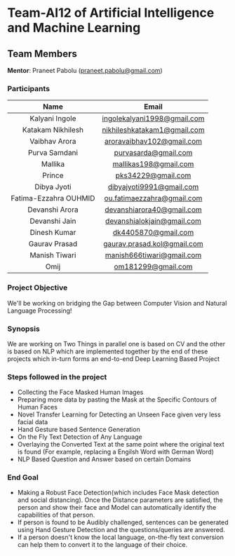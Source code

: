 # Team-AI12 of Artificial Intelligence and Machine Learning

## Team Members

**Mentor**: Praneet Pabolu (praneet.pabolu@gmail.com)

### Participants

| Name| Email|
|:---:|:---:|
| Kalyani Ingole|ingolekalyani1998@gmail.com|
| Katakam Nikhilesh|nikhileshkatakam1@gmail.com|
| Vaibhav Arora|aroravaibhav102@gmail.com|
| Purva Samdani |purvasarda@gmail.com|
| Mallika |mallikas198@gmail.com|
| Prince|pks34229@gmail.com|
| Dibya Jyoti | dibyajyoti9991@gmail.com|
| Fatima-Ezzahra OUHMID | ou.fatimaezzahra@gmail.com|
| Devanshi Arora | devanshiarora40@gmail.com|
| Devanshi Jain | devanshialokjain@gmail.com|
| Dinesh Kumar | dk4405870@gmail.com|
| Gaurav Prasad | gaurav.prasad.kol@gmail.com|
| Manish Tiwari | manish666tiwari@gmail.com|
| Omij | om181299@gmail.com|


### Project Objective
We'll be working on bridging the Gap between Computer Vision and Natural Language Processing!<br/>

### Synopsis
We are working on Two Things in parallel one is based on CV and the other is based on NLP which are implemented together by the end of these projects which in-turn forms an end-to-end Deep Learning Based Project<br/>

### Steps followed in the project

* Collecting the Face Masked Human Images<br/>
* Preparing more data by pasting the Mask at the Specific Contours of Human Faces<br/>
* Novel Transfer Learning for Detecting an Unseen Face given very less facial data<br/>
* Hand Gesture based Sentence Generation<br/>
* On the Fly Text Detection of Any Language<br/>
* Overlaying the Converted Text at the same point where the original text is found (For example, replacing a Engilsh Word with German Word)<br/>
* NLP Based Question and Answer based on certain Domains<br/>

### End Goal

* Making a Robust Face Detection(which includes Face Mask detection and social distancing). Once the Distance parameters are satisfied, the person and show their face and Model can automatically identify the capabilities of that person.
* If person is found to be Audibly challenged, sentences can be generated using Hand Gesture Detection and the questions/queries are answered. 
* If a person doesn't know the local language, on-the-fly text conversion can help them to convert it to the language of their choice.
